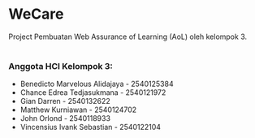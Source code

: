 # WeCare

Project Pembuatan Web Assurance of Learning (AoL) oleh kelompok 3. <br><br>

### Anggota HCI Kelompok 3: 
- Benedicto Marvelous Alidajaya - 2540125384
- Chance Edrea Tedjasukmana - 2540121972
- Gian Darren - 2540132622
- Matthew Kurniawan - 2540124702
- John Orlond - 2540118933
- Vincensius Ivank Sebastian - 2540122104
